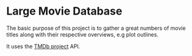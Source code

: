# Large Movie Database

The basic purpose of this project is to gather a great numbers of movie titles along with their respective overviews, e.g plot outlines.

It uses the [TMDb project](https://www.themoviedb.org/) API.
